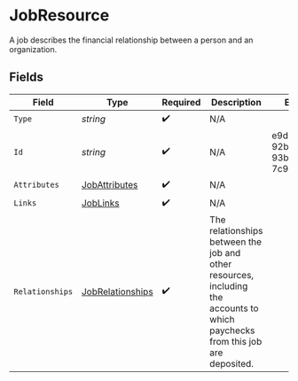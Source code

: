 # JobResource

A job describes the financial relationship between a person and an organization.


## Fields

| Field                                                                                                                         | Type                                                                                                                          | Required                                                                                                                      | Description                                                                                                                   | Example                                                                                                                       |
| ----------------------------------------------------------------------------------------------------------------------------- | ----------------------------------------------------------------------------------------------------------------------------- | ----------------------------------------------------------------------------------------------------------------------------- | ----------------------------------------------------------------------------------------------------------------------------- | ----------------------------------------------------------------------------------------------------------------------------- |
| `Type`                                                                                                                        | *string*                                                                                                                      | :heavy_check_mark:                                                                                                            | N/A                                                                                                                           |                                                                                                                               |
| `Id`                                                                                                                          | *string*                                                                                                                      | :heavy_check_mark:                                                                                                            | N/A                                                                                                                           | e9d84b0d-92ba-43c9-93bf-7c993313fa6f                                                                                          |
| `Attributes`                                                                                                                  | [JobAttributes](../../Models/Components/JobAttributes.md)                                                                     | :heavy_check_mark:                                                                                                            | N/A                                                                                                                           |                                                                                                                               |
| `Links`                                                                                                                       | [JobLinks](../../Models/Components/JobLinks.md)                                                                               | :heavy_check_mark:                                                                                                            | N/A                                                                                                                           |                                                                                                                               |
| `Relationships`                                                                                                               | [JobRelationships](../../Models/Components/JobRelationships.md)                                                               | :heavy_check_mark:                                                                                                            | The relationships between the job and other resources, including the accounts to which paychecks from this job are deposited. |                                                                                                                               |